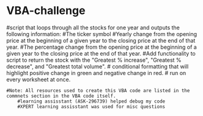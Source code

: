 # VBA-challenge
#script that loops through all the stocks for one year and outputs the following information:
    #The ticker symbol
    #Yearly change from the opening price at the beginning of a given year to the closing price at the end of that year.
    #The percentage change from the opening price at the beginning of a given year to the closing price at the end of that year.
    #Add functionality to script to return the stock with the "Greatest % increase", "Greatest % decrease", and "Greatest total volume".
    # conditional formatting that will highlight positive change in green and negative change in red.
    # run on every worksheet at once.

    #Note: All resources used to create this VBA code are listed in the commnets section in the VBA code itself. 
        #learning assisstant (ASK-296739) helped debug my code 
        #XPERT learning assisstant was used for misc questions
